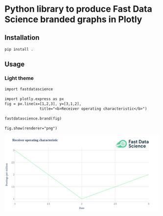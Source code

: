 # Python library to produce Fast Data Science branded graphs in Plotly

## Installation

```
pip install .
```

## Usage

### Light theme

```
import fastdatascience

import plotly.express as px
fig = px.line(x=[1,2,3], y=[3,1,2],
                title="<b>Receiver operating characteristic</b>")

fastdatascience.brand(fig)

fig.show(renderer="png")
```

![fds.png](fds.png)
